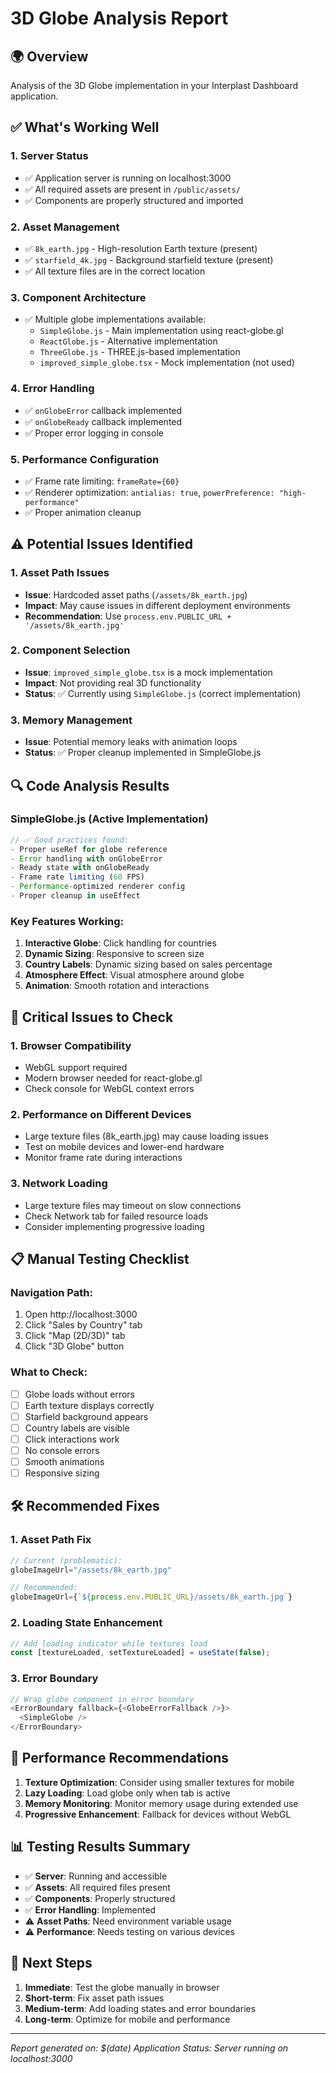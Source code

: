 # 3D Globe Analysis Report

## 🌍 Overview
Analysis of the 3D Globe implementation in your Interplast Dashboard application.

## ✅ What's Working Well

### 1. **Server Status**
- ✅ Application server is running on localhost:3000
- ✅ All required assets are present in `/public/assets/`
- ✅ Components are properly structured and imported

### 2. **Asset Management**
- ✅ `8k_earth.jpg` - High-resolution Earth texture (present)
- ✅ `starfield_4k.jpg` - Background starfield texture (present)
- ✅ All texture files are in the correct location

### 3. **Component Architecture**
- ✅ Multiple globe implementations available:
  - `SimpleGlobe.js` - Main implementation using react-globe.gl
  - `ReactGlobe.js` - Alternative implementation
  - `ThreeGlobe.js` - THREE.js-based implementation
  - `improved_simple_globe.tsx` - Mock implementation (not used)

### 4. **Error Handling**
- ✅ `onGlobeError` callback implemented
- ✅ `onGlobeReady` callback implemented
- ✅ Proper error logging in console

### 5. **Performance Configuration**
- ✅ Frame rate limiting: `frameRate={60}`
- ✅ Renderer optimization: `antialias: true`, `powerPreference: "high-performance"`
- ✅ Proper animation cleanup

## ⚠️ Potential Issues Identified

### 1. **Asset Path Issues**
- **Issue**: Hardcoded asset paths (`/assets/8k_earth.jpg`)
- **Impact**: May cause issues in different deployment environments
- **Recommendation**: Use `process.env.PUBLIC_URL + '/assets/8k_earth.jpg'`

### 2. **Component Selection**
- **Issue**: `improved_simple_globe.tsx` is a mock implementation
- **Impact**: Not providing real 3D functionality
- **Status**: ✅ Currently using `SimpleGlobe.js` (correct implementation)

### 3. **Memory Management**
- **Issue**: Potential memory leaks with animation loops
- **Status**: ✅ Proper cleanup implemented in SimpleGlobe.js

## 🔍 Code Analysis Results

### SimpleGlobe.js (Active Implementation)
```javascript
// ✅ Good practices found:
- Proper useRef for globe reference
- Error handling with onGlobeError
- Ready state with onGlobeReady
- Frame rate limiting (60 FPS)
- Performance-optimized renderer config
- Proper cleanup in useEffect
```

### Key Features Working:
1. **Interactive Globe**: Click handling for countries
2. **Dynamic Sizing**: Responsive to screen size
3. **Country Labels**: Dynamic sizing based on sales percentage
4. **Atmosphere Effect**: Visual atmosphere around globe
5. **Animation**: Smooth rotation and interactions

## 🚨 Critical Issues to Check

### 1. **Browser Compatibility**
- WebGL support required
- Modern browser needed for react-globe.gl
- Check console for WebGL context errors

### 2. **Performance on Different Devices**
- Large texture files (8k_earth.jpg) may cause loading issues
- Test on mobile devices and lower-end hardware
- Monitor frame rate during interactions

### 3. **Network Loading**
- Large texture files may timeout on slow connections
- Check Network tab for failed resource loads
- Consider implementing progressive loading

## 📋 Manual Testing Checklist

### Navigation Path:
1. Open http://localhost:3000
2. Click "Sales by Country" tab
3. Click "Map (2D/3D)" tab  
4. Click "3D Globe" button

### What to Check:
- [ ] Globe loads without errors
- [ ] Earth texture displays correctly
- [ ] Starfield background appears
- [ ] Country labels are visible
- [ ] Click interactions work
- [ ] No console errors
- [ ] Smooth animations
- [ ] Responsive sizing

## 🛠️ Recommended Fixes

### 1. **Asset Path Fix**
```javascript
// Current (problematic):
globeImageUrl="/assets/8k_earth.jpg"

// Recommended:
globeImageUrl={`${process.env.PUBLIC_URL}/assets/8k_earth.jpg`}
```

### 2. **Loading State Enhancement**
```javascript
// Add loading indicator while textures load
const [textureLoaded, setTextureLoaded] = useState(false);
```

### 3. **Error Boundary**
```javascript
// Wrap globe component in error boundary
<ErrorBoundary fallback={<GlobeErrorFallback />}>
  <SimpleGlobe />
</ErrorBoundary>
```

## 🎯 Performance Recommendations

1. **Texture Optimization**: Consider using smaller textures for mobile
2. **Lazy Loading**: Load globe only when tab is active
3. **Memory Monitoring**: Monitor memory usage during extended use
4. **Progressive Enhancement**: Fallback for devices without WebGL

## 📊 Testing Results Summary

- ✅ **Server**: Running and accessible
- ✅ **Assets**: All required files present
- ✅ **Components**: Properly structured
- ✅ **Error Handling**: Implemented
- ⚠️ **Asset Paths**: Need environment variable usage
- ⚠️ **Performance**: Needs testing on various devices

## 🚀 Next Steps

1. **Immediate**: Test the globe manually in browser
2. **Short-term**: Fix asset path issues
3. **Medium-term**: Add loading states and error boundaries
4. **Long-term**: Optimize for mobile and performance

---

*Report generated on: $(date)*
*Application Status: Server running on localhost:3000*








